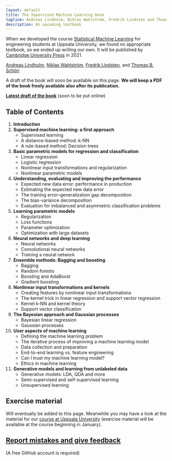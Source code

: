 ```yaml
---
layout: default
title: The Supervised Machine Learning book
tagline: Andreas Lindholm, Niklas Wahlström, Fredrik Lindsten and Thomas B. Schön
description: An upcoming textbook
---
```


When we developed the course [Statistical Machine Learning](http://www.it.uu.se/edu/course/homepage/sml/) for engineering students at Uppsala University, we found no appropriate textbook, so we ended up writing our own. It will be published by [Cambridge University Press](https://www.cambridge.org/) in 2021.

[Andreas Lindholm](http://www.it.uu.se/katalog/andsv164/),
[Niklas Wahlström](https://www.it.uu.se/katalog/nikwa778/),
[Fredrik Lindsten](https://liu.se/medarbetare/freli29), and
[Thomas B. Schön](http://user.it.uu.se/~thosc112/)

A draft of the book will soon be available on this page. **We will keep a PDF of the book freely available also after its publication.**


[**Latest draft of the book**](book/sml-book.pdf) (soon to be put online)

## Table of Contents

1. **Introduction**
2. **Supervised machine learning: a first approach**
   - Supervised learning
   - A distance-based method: k-NN
   - A rule-based method: Decision trees
3. **Basic parametric models for regression and classification**
   - Linear regression
   - Logistic regression
   - Nonlinear input transformations and regularization
   - Nonlinear parametric models
4. **Understanding, evaluating and improving the performance**
   - Expected new data error: performance in production
   - Estimating the expected new data error
   - The training error–generalization gap decomposition
   - The bias-variance decomposition
   - Evaluation for imbalanced and asymmetric classification problems
5. **Learning parametric models**
   - Regularization
   - Loss functions
   - Parameter optimization
   - Optimization with large datasets
6. **Neural networks and deep learning**
   - Neural networks
   - Convolutional neural networks
   - Training a neural network
7. **Ensemble methods: Bagging and boosting**
   - Bagging
   - Random forests
   - Boosting and AdaBoost
   - Gradient boosting
8. **Nonlinear input transformations and kernels**
   - Creating features by nonlinear input transformations
   - The kernel trick in linear regression and support vector regression
   - Kernel k-NN and kernel theory
   - Support vector classification
9. **The Bayesian approach and Gaussian processes**
   - Bayesian linear regression
   - Gaussian processes
10. **User aspects of machine learning**
    - Defining the machine learning problem
    - The iterative process of improving a machine learning model
    - Data collection and preparation
    - End-to-end learning vs. feature engineering
    - Can I trust my machine learning model?
    - Ethics in machine learning
11. **Generative models and learning from unlabeled data**
    - Generative models: LDA, QDA and more
    - Semi-supervised and self-supervised learning
    - Unsupervised learning


## Exercise material

Will eventually be added to this page. Meanwhile you may have a look at the material for our [course at Uppsala University](http://www.it.uu.se/edu/course/homepage/sml/) (exercise material will be available at the course beginning in January).

## [Report mistakes and give feedback](https://github.com/uu-sml/sml-book-page/issues)
(A free GitHub account is required)
